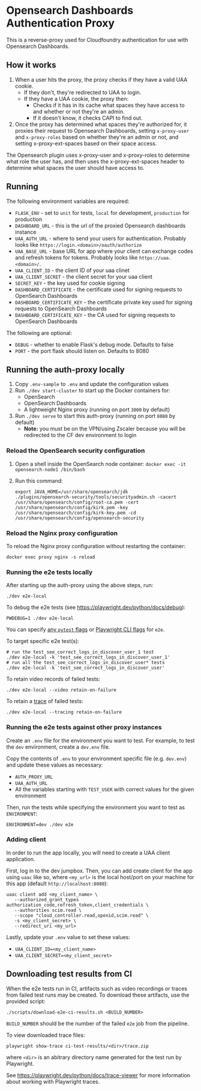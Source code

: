 # Opensearch Dashboards Authentication Proxy

This is a reverse-proxy used for Cloudfoundry authentication for use with Opensearch Dashboards.

## How it works

1. When a user hits the proxy, the proxy checks if they have a valid UAA cookie.
   - If they don't, they're redirected to UAA to login.
   - If they have a UAA cookie, the proxy then:
      - Checks if it has in its cache what spaces they have access to and whether or not they're an admin.
      - If it doesn't know, it checks CAPI to find out.
2. Once the proxy has determined what spaces they're authorized for, it proxies their request to Opensearch Dashboards, setting `x-proxy-user` and `x-proxy-roles` based on whether
they're an admin or not, and setting x-proxy-ext-spaces based on their space access.

The Opensearch plugin uses x-proxy-user and x-proxy-roles to determine what role
the user has, and then uses the x-proxy-ext-spaces header to determine what
spaces the user should have access to.

## Running

The following environment variables are required:

- `FLASK_ENV` - set to `unit` for tests, `local` for development, `production` for production
- `DASHBOARD_URL` - this is the url of the proxied Opensearch dashboards instance
- `UAA_AUTH_URL` - where to send your users for authentication. Probably looks like `https://login.<domain>/oauth/authorize`
- `UAA_BASE_URL` - base URL for app where your client can exchange codes and refresh tokens for tokens. Probably looks like `https://uaa.<domain>/`.
- `UAA_CLIENT_ID` - the client ID of your uaa clinet
- `UAA_CLIENT_SECRET` - the client secret for your uaa client
- `SECRET_KEY` - the key used for cookie signing
- `DASHBOARD_CERTIFICATE` - the certificate used for signing requests to OpenSearch Dashboards
- `DASHBOARD_CERTIFICATE_KEY` - the certificate private key used for signing requests to OpenSearch Dashboards
- `DASHBOARD_CERTIFICATE_KEY` - the CA used for signing requests to OpenSearch Dashboards

The following are optional:

- `DEBUG` - whether to enable Flask's debug mode. Defaults to false
- `PORT` -  the port flask should listen on. Defaults to 8080

## Running the auth-proxy locally

1. Copy `.env-sample` to `.env` and update the configuration values
1. Run `./dev start-cluster` to start up the Docker containers for:
   - OpenSearch
   - OpenSearch Dashboards
   - A lightweight Nginx proxy (running on port `3000` by default)
1. Run `./dev serve` to start this auth-proxy (running on port `8080` by default)
   - **Note:** you must be on the VPN/using Zscaler because you will be redirected to the CF dev environment to login

### Reload the OpenSearch security configuration

1. Open a shell inside the OpenSearch node container: `docker exec -it opensearch-node1 /bin/bash`
2. Run this command:

      ```shell
      export JAVA_HOME=/usr/share/opensearch/jdk
      ./plugins/opensearch-security/tools/securityadmin.sh -cacert /usr/share/opensearch/config/root-ca.pem -cert /usr/share/opensearch/config/kirk.pem -key /usr/share/opensearch/config/kirk-key.pem -cd /usr/share/opensearch/config/opensearch-security
      ```

### Reload the Nginx proxy configuration

To reload the Nginx proxy configuration without restarting the container:

```shell
docker exec proxy nginx -s reload
```

### Running the e2e tests locally

After starting up the auth-proxy using the above steps, run:

```shell
./dev e2e-local
```

To debug the e2e tests (see <https://playwright.dev/python/docs/debug>):

```shell
PWDEBUG=1 ./dev e2e-local
```

You can specify [any `pytest` flags](https://docs.pytest.org/en/7.1.x/reference/reference.html#command-line-flags) or [Playwright CLI flags](https://playwright.dev/python/docs/test-runners#cli-arguments) for `e2e`.

To target specific e2e test(s):

```shell
# run the test_see_correct_logs_in_discover_user_1 test
./dev e2e-local -k 'test_see_correct_logs_in_discover_user_1'
# run all the test_see_correct_logs_in_discover_user* tests
./dev e2e-local -k 'test_see_correct_logs_in_discover_user'
```

To retain video records of failed tests:

```shell
./dev e2e-local --video retain-on-failure
```

To retain a [trace](https://playwright.dev/python/docs/trace-viewer-intro) of failed tests:

```shell
./dev e2e-local --tracing retain-on-failure
```

### Running the e2e tests against other proxy instances

Create an `.env` file for the environment you want to test. For example, to test the `dev` environment, create a `dev.env` file.

Copy the contents of `.env` to your environment specific file (e.g. `dev.env`) and update these values as necessary:

- `AUTH_PROXY_URL`
- `UAA_AUTH_URL`
- All the variables starting with `TEST_USER` with correct values for the given environment

Then, run the tests while specifying the environment you want to test as `ENVIRONMENT`:

```shell
ENVIRONMENT=dev ./dev e2e
```

### Adding client

In order to run the app locally, you will need to create a UAA client application.

First, log in to the dev jumpbox. Then, you can add create client for the app using `uaac` like so,
where `<my_url>` is the local host/port on your machine for this app (default `http://localhost:8080`):

```shell
uaac client add <my_client_name> \
   --authorized_grant_types authorization_code,refresh_token,client_credentials \
   --authorities scim.read \
   --scope "cloud_controller.read,openid,scim.read" \
   -s <my_client_secret> \
   --redirect_uri <my_url>
```

Lastly, update your `.env` value to set these values:

- `UAA_CLIENT_ID=<my_client_name>`
- `UAA_CLIENT_SECRET=<my_client_secret>`

## Downloading test results from CI

When the e2e tests run in CI, artifacts such as video recordings or traces from failed test runs may be created. To download these artifacts, use the provided script:

```shell
./scripts/download-e2e-ci-results.sh <BUILD_NUMBER>
```

`BUILD_NUMBER` should be the number of the failed `e2e` job from the pipeline.

To view downloaded trace files:

```shell
playwright show-trace ci-test-results/<dir>/trace.zip
```

where `<dir>` is an abitrary directory name generated for the test run by Playwright.

See <https://playwright.dev/python/docs/trace-viewer> for more information about working with Playwright traces.
